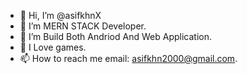 - 👋 Hi, I’m @asifkhnX
- 🌱 I’m MERN STACK Developer.
- 👀 I’m Build Both Andriod And Web Application.
- 💞️ I Love games.
- 📫 How to reach me email: asifkhn2000@gmail.com.

<!---
asifkhnX/asifkhnX is a ✨ special ✨ repository because its `README.md` (this file) appears on your GitHub profile.
You can click the Preview link to take a look at your changes.
--->
